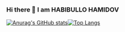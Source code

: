 ### Hi there 👋 I am HABIBULLO HAMIDOV
[![Anurag's GitHub stats](https://github-readme-stats.vercel.app/api?username=HABIBULLO77&show_icons=true&theme=dracula&layout=compact)](https://github.com/anuraghazra/github-readme-stats)[![Top Langs](https://github-readme-stats.vercel.app/api/top-langs/?username=HABIBULLO77&layout=compact&theme=dracula&langs_count=9)](https://github.com/anuraghazra/github-readme-stats)



<!--
**HABIBULLO77/HABIBULLO77** is a ✨ _special_ ✨ repository because its `README.md` (this file) appears on your GitHub profile.

Here are some ideas to get you started:

- 🔭 I’m currently working on ...
- 🌱 I’m currently learning ...
- 👯 I’m looking to collaborate on ...
- 🤔 I’m looking for help with ...
- 💬 Ask me about ...
- 📫 How to reach me: ...
- 😄 Pronouns: ...
- ⚡ Fun fact: ...
-->
